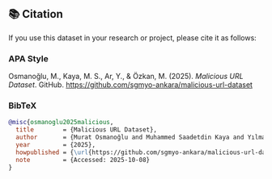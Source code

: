 ## 📚 Citation

If you use this dataset in your research or project, please cite it as follows:

### APA Style

Osmanoğlu, M., Kaya, M. S., Ar, Y., & Özkan, M. (2025). *Malicious URL Dataset*. GitHub. https://github.com/sgmyo-ankara/malicious-url-dataset

### BibTeX

```bibtex
@misc{osmanoglu2025malicious,
  title        = {Malicious URL Dataset},
  author       = {Murat Osmanoğlu and Muhammed Saadetdin Kaya and Yılmaz Ar and Merve Özkan},
  year         = {2025},
  howpublished = {\url{https://github.com/sgmyo-ankara/malicious-url-dataset}},
  note         = {Accessed: 2025-10-08}
}
